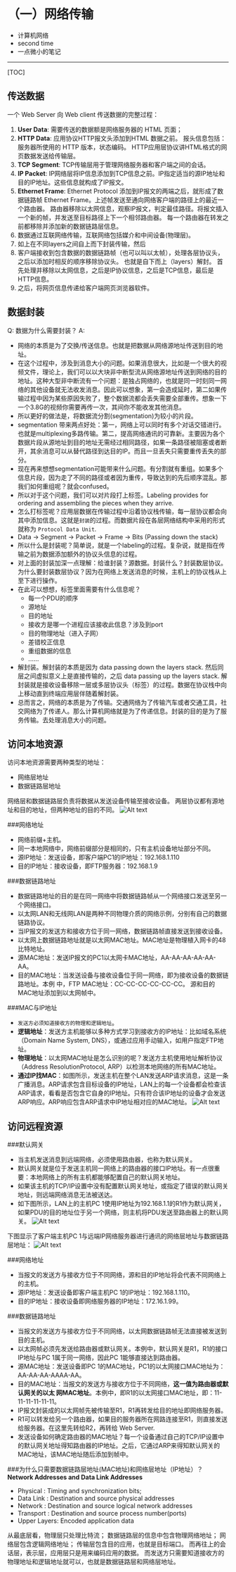 # （一）网络传输 

- 计算机网络
- second time
- 一点微小的笔记

-------------------

[TOC]

## 传送数据
一个 Web Server 向 Web client 传送数据的完整过程：
1. **User Data**: 需要传送的数据额是网络服务器的 HTML 页面；
2. **HTTP Data**: 应用协议HTTP报文头添加到HTML 数据之前。 
报头信息包括：服务器所使用的 HTTP 版本，状态编码。
HTTP应用层协议讲HTML格式的网页数据发送给传输层。
3. **TCP Segment**: TCP传输层用于管理网络服务器和客户端之间的会话。
4. **IP Packet**: IP网络层将IP信息添加到TCP信息之前。IP指定适当的源IP地址和目的IP地址。这些信息就构成了IP报文。
5. **Ethernet Frame**: Ethernet Protocol 添加到IP报文的两端之后，就形成了数据链路帧 Ethernet Frame。上述帧发送至通向网络客户端的路径上的最近一个路由器。
路由器移除以太网信息，观察IP报文，判定最佳路径。将报文插入一个新的帧，并发送至目标路径上下一个相邻路由器。
每一个路由器在转发之前都移除并添加新的数据链路层信息。
6. 数据通过互联网络传输，互联网络包括媒介和中间设备(物理层)。
7. 如上在不同layers之间自上而下封装传输，然后
8. 客户端接收到包含数据的数据链路帧（也可以叫以太帧），处理各层协议头，之后以添加时相反的顺序移除协议头。
也就是自下而上（layers）解封。
首先处理并移除以太网信息，之后是IP协议信息，之后是TCP信息，最后是HTTP信息。
9. 之后，将网页信息传递给客户端网页浏览器软件。  

## 数据封装
Q: 数据为什么需要封装？
A: 
- 网络的本质是为了交换/传送信息。也就是把数据从网络源地址传送到目的地址。
- 在这个过程中，涉及到消息大小的问题。如果消息很大，比如是一个很大的视频文件，理论上，我们可以以大块非中断型流从网络源地址传送到网络的目的地址。这种大型非中断流有一个问题：是独占网络的，也就是同一时刻同一网络的其他设备就无法收发消息。因此可以想象，第一会造成延时，第二如果传输过程中因为某些原因失败了，整个数据流都会丢失需要全部重传。想象一下一个3.8G的视频你需要再传一次，其间你不能收发其他消息。
- 所以更好的做法是，将数据流分割(segmentation)为较小的片段。
- segmentation 带来两点好处：第一，网络上可以同时有多个对话交错进行。也就是multiplexing多路传输。第二，提高网络通讯的可靠新。主要因为各个数据片段从源地址到目的地址无需经过相同路径，如果一条路径被阻塞或者断开，其余消息可以从替代路径到达目的IP。而且一旦丢失只需要重传丢失的部分。
- 现在再来想想segmentation可能带来什么问题。有分割就有重组。如果多个信息片段，因为走了不同的路径或者因为重传，导致达到的先后顺序混乱。那我们如何重组呢？就会confused。
- 所以对于这个问题，我们可以对片段打上标签。Labeling provides for ordering and assembling the pieces when they arrive.
- 怎么打标签呢？应用层数据在传输过程中沿着协议栈传输，每一层协议都会向其中添加信息。这就是`封装`的过程。而数据片段在各层网络结构中采用的形式就称为 `Protocol Data Unit`.
- Data -> Segment -> Packet -> Frame -> Bits (Passing down the stack)
- 所以什么是封装呢？简单说，就是一个labeling的过程。复杂说，就是指在传输之前为数据添加额外的协议头信息的过程。
- 对上面的封装加深一点理解：给谁封装？源数据。封装什么？封装数层协议。为什么要封装数层协议？因为在网络上发送消息的时候，主机上的协议栈从上至下进行操作。
- 在此可以想想，标签里面需要有什么信息呢？
	- 每一个PDU的顺序
	- 源地址
	- 目的地址
	- 接收方是哪一个进程应该接收此信息？涉及到port
	- 目的物理地址（进入子网）
	- 差错校正信息
	- 重组数据的信息
	- ......
- 解封装。解封装的本质是因为 data passing down the layers stack. 然后同层之间虚拟意义上是直接传输的，之后 data passing up the layers stack. 解封装就是接收设备移除一层或多层协议头（标签）的过程。数据在协议栈中向上移动直到终端应用层伴随着解封装。
- 总而言之，网络的本质是为了传输。交通网络为了传输汽车或者交通工具，社交网络为了传递人。那么计算机网络就是为了传递信息。封装的目的是为了服务传输。去处理消息大小的问题。



## 访问本地资源
访问本地资源需要两种类型的地址：
- 网络层地址
- 数据链路层地址

网络层和数据链路层负责将数据从发送设备传输至接收设备。
两层协议都有源地址和目的地址，但两种地址的目的不同。
![Alt text](./1536764838403.png)

###网络地址
- 网络前缀+主机。
- 同一本地网络中，网络前缀部分是相同的，只有主机设备地址部分不同。
- 源IP地址：发送设备，即客户端PC1的IP地址：192.168.1.110
- 目的IP地址：接收设备，即FTP服务器：192.168.1.9

###数据链路地址
- 数据链路地址的目的是在同一网络中将数据链路帧从一个网络接口发送至另一个网络接口。
- 以太网LAN和无线网LAN是两种不同物理介质的网络示例，分别有自己的数据链路协议。
- 当IP报文的发送方和接收方位于同一网络，数据链路帧直接发送到接收设备。
- 以太网上数据链路地址就是以太网MAC地址。MAC地址是物理植入网卡的48比特地址。
- 源MAC地址：发送IP报文的PC1以太网卡MAC地址，AA-AA-AA-AA-AA-AA。
- 目的MAC地址：当发送设备与接收设备位于同一网络，即为接收设备的数据链路地址。本例
中，FTP MAC地址：CC-CC-CC-CC-CC-CC。
源和目的MAC地址添加到以太网帧中。


###MAC与IP地址
- `发送方必须知道接收方的物理和逻辑地址`。
- **逻辑地址**：发送方主机能够以多种方式学习到接收方的IP地址：比如域名系统（Domain Name System, DNS），或通过应用手动输入，如用户指定FTP地址。
- **物理地址**：以太网MAC地址是怎么识别的呢？发送方主机使用地址解析协议（Address ResolutionProtocol, ARP）以检测本地网络的所有MAC地址。
- **通过IP找MAC**：如图所示，发送主机在整个LAN发送ARP请求消息，这是一条广播消息。ARP请求包含目标设备的IP地址，LAN上的每一个设备都会检查该ARP请求，看看是否包含它自身的IP地址。只有符合该IP地址的设备才会发送ARP响应。ARP响应包含ARP请求中IP地址相对应的MAC地址。
![Alt text](./1536766298492.png)

## 访问远程资源

###默认网关
- 当主机发送消息到远端网络，必须使用路由器，也称为默认网关。
- 默认网关就是位于发送主机同一网络上的路由器的接口IP地址。有一点很重要：本地网络上的所有主机都能够配置自己的默认网关地址。
- 如果该主机的TCP/IP设置中没有配置默认网关地址，或指定了错误的默认网关地址，则远端网络消息无法被送达。
- 如下图所示，LAN上的主机PC 1使用IP地址为192.168.1.1的R1作为默认网关，如果PDU的目的地址位于另一个网络，则主机将PDU发送至路由器上的默认网关。
![Alt text](./1536768128374.png)



下图显示了客户端主机PC 1与远端IP网络服务器进行通讯的网络层地址与数据链路层地址：
![Alt text](./1536768400560.png)

###网络地址
- 当报文的发送方与接收方位于不同网络，源和目的IP地址将会代表不同网络上的主机。
- 源IP地址：发送设备即客户端主机PC 1的IP地址：192.168.1.110。
- 目的IP地址：接收设备即网络服务器的IP地址：172.16.1.99。

###数据链路地址
- 当报文的发送方与接收方位于不同网络，以太网数据链路帧无法直接被发送到目的主机。
- 以太网帧必须先发送给路由器或默认网关。本例中，默认网关是R1，R1的接口IP地址与PC 1属于同一网络，因此PC 1能够直接达到路由器。
- 源MAC地址：发送设备即PC 1的MAC地址，PC1的以太网接口MAC地址为：AA-AA-AA-AAAA-AA。
- 目的MAC地址：当报文的发送方与接收方位于不同网络，**这一值为路由器或默认网关的以太
网MAC地址**。本例中，即R1的以太网接口MAC地址，即：11-11-11-11-11-11。
- IP报文封装成的以太网帧先被传输至R1，R1再转发给目的地址即网络服务器。
- R1可以转发给另一个路由器，如果目的服务器所在网路连接至R1，则直接发送给服务器。在这里先转给R2，再转给 Web Server.
- 发送设备如何确定路由器的MAC地址？每一个设备通过自己的TCP/IP设置中的默认网关地址得知路由器的IP地址。之后，它通过ARP来得知默认网关的MAC地址，该MAC地址随后添加到帧中。


###为什么只需要数据链路层地址(MAC地址)和网络层地址（IP地址）？
**Network Addresses and Data Link Addresses**
- Physical :  Timing and synchronization bits;
- Data Link : Destination and source physical addresses
- Network : Destination and source logical network addresses
- Transport :  Destination and source process number(ports)
- Upper Layers: Encoded application data

从最底层看，物理层只处理比特流；
数据链路层的信息中包含物理网络地址；
网络层包含逻辑网络地址；
传输层包含目的应用，也就是目标端口。
而再往上的会话层，表示层，应用层只是用来编码应用的数据。
而发送方只需要知道接收方的物理地址和逻辑地址就可以，也就是数据链路层和网络层地址。




